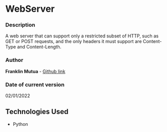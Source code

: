# WebServer


### Description

A web server that can support only a restricted subset of HTTP, such as GET or POST requests, and the only headers it must support are Content-Type and Content-Length.

### Author

**Franklin Mutua** - [Github link](https://github.com/MutuaFranklin/)

### Date of current version

02/01/2022


## Technologies Used
- Python 